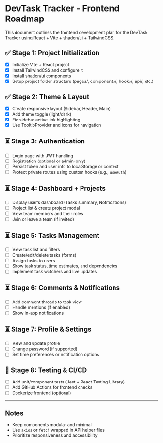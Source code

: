 # DevTask Tracker - Frontend Roadmap

This document outlines the frontend development plan for the DevTask Tracker
using React + Vite + shadcn/ui + TailwindCSS.

## ✅ Stage 1: Project Initialization

- [x] Initialize Vite + React project
- [x] Install TailwindCSS and configure it
- [x] Install shadcn/ui components
- [x] Setup project folder structure (pages/, components/, hooks/, api/, etc.)

## ✅ Stage 2: Theme & Layout

- [x] Create responsive layout (Sidebar, Header, Main)
- [x] Add theme toggle (light/dark)
- [x] Fix sidebar active link highlighting
- [x] Use TooltipProvider and icons for navigation

## ⏳ Stage 3: Authentication

- [ ] Login page with JWT handling
- [ ] Registration (optional or admin-only)
- [ ] Persist token and user info to localStorage or context
- [ ] Protect private routes using custom hooks (e.g., `useAuth`)

## ⏳ Stage 4: Dashboard + Projects

- [ ] Display user’s dashboard (Tasks summary, Notifications)
- [ ] Project list & create project modal
- [ ] View team members and their roles
- [ ] Join or leave a team (if invited)

## ⏳ Stage 5: Tasks Management

- [ ] View task list and filters
- [ ] Create/edit/delete tasks (forms)
- [ ] Assign tasks to users
- [ ] Show task status, time estimates, and dependencies
- [ ] Implement task watchers and live updates

## ⏳ Stage 6: Comments & Notifications

- [ ] Add comment threads to task view
- [ ] Handle mentions (if enabled)
- [ ] Show in-app notifications

## ⏳ Stage 7: Profile & Settings

- [ ] View and update profile
- [ ] Change password (if supported)
- [ ] Set time preferences or notification options

## 🧪 Stage 8: Testing & CI/CD

- [ ] Add unit/component tests (Jest + React Testing Library)
- [ ] Add GitHub Actions for frontend checks
- [ ] Dockerize frontend (optional)

---

## Notes

- Keep components modular and minimal
- Use `axios` or `fetch` wrapped in API helper files
- Prioritize responsiveness and accessibility
